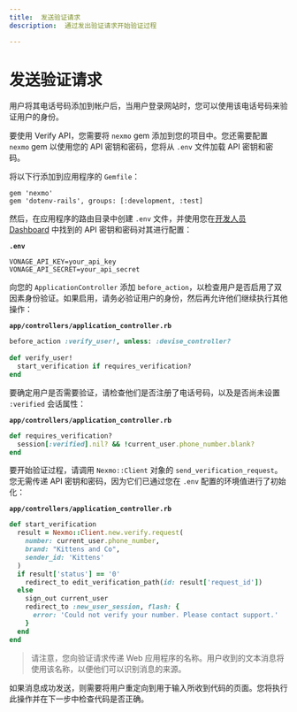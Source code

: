 ```yaml
---
title:  发送验证请求
description:  通过发出验证请求开始验证过程

---
```


发送验证请求
======

用户将其电话号码添加到帐户后，当用户登录网站时，您可以使用该电话号码来验证用户的身份。

要使用 Verify API，您需要将 `nexmo` gem 添加到您的项目中。您还需要配置 `nexmo` gem 以使用您的 API 密钥和密码，您将从 `.env` 文件加载 API 密钥和密码。

将以下行添加到应用程序的 `Gemfile`：

    gem 'nexmo'
    gem 'dotenv-rails', groups: [:development, :test]

然后，在应用程序的路由目录中创建 `.env` 文件，并使用您在[开发人员 Dashboard](https://dashboard.nexmo.com) 中找到的 API 密钥和密码对其进行配置：

**`.env`** 

    VONAGE_API_KEY=your_api_key
    VONAGE_API_SECRET=your_api_secret

向您的 `ApplicationController` 添加 `before_action`，以检查用户是否启用了双因素身份验证。如果启用，请务必验证用户的身份，然后再允许他们继续执行其他操作：

**`app/controllers/application_controller.rb`** 

```ruby
before_action :verify_user!, unless: :devise_controller?
 
def verify_user!
  start_verification if requires_verification?
end
```

要确定用户是否需要验证，请检查他们是否注册了电话号码，以及是否尚未设置 `:verified` 会话属性：

**`app/controllers/application_controller.rb`** 

```ruby
def requires_verification?
  session[:verified].nil? && !current_user.phone_number.blank?
end
```

要开始验证过程，请调用 `Nexmo::Client` 对象的 `send_verification_request`。您无需传递 API 密钥和密码，因为它们已通过您在 `.env` 配置的环境值进行了初始化：

**`app/controllers/application_controller.rb`** 

```ruby
def start_verification
  result = Nexmo::Client.new.verify.request(
    number: current_user.phone_number,
    brand: "Kittens and Co",
    sender_id: 'Kittens'
  )
  if result['status'] == '0'
    redirect_to edit_verification_path(id: result['request_id'])
  else
    sign_out current_user
    redirect_to :new_user_session, flash: {
      error: 'Could not verify your number. Please contact support.'
    }
  end
end
```

> 请注意，您向验证请求传递 Web 应用程序的名称。用户收到的文本消息将使用该名称，以便他们可以识别消息的来源。

如果消息成功发送，则需要将用户重定向到用于输入所收到代码的页面。您将执行此操作并在下一步中检查代码是否正确。

